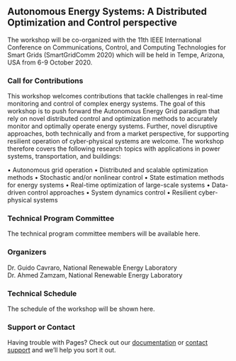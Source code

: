 ## Autonomous Energy Systems: A Distributed Optimization and Control perspective

The workshop will be co-organized with the 11th IEEE International Conference on Communications, Control, and Computing Technologies for Smart Grids (SmartGridComm 2020) which will be held in Tempe, Arizona, USA from 6-9 October 2020.


### Call for Contributions

This workshop welcomes contributions that tackle challenges in real-time monitoring and control of complex energy systems. The goal of this workshop is to push forward the Autonomous Energy Grid paradigm that rely on novel distributed control and optimization methods to accurately monitor and optimally operate energy systems. Further, novel disruptive approaches, both technically and from a market perspective, for supporting resilient operation of cyber-physical systems are welcome. The workshop therefore covers the following research topics with applications in power systems, transportation, and buildings:

•    Autonomous grid operation
•    Distributed and scalable optimization methods
•    Stochastic and/or nonlinear control
•    State estimation methods for energy systems
•    Real-time optimization of large-scale systems
•    Data-driven control approaches
•    System dynamics control
•    Resilient cyber-physical systems

### Technical Program Committee

The technical program committee members will be available here.

### Organizers

Dr. Guido Cavraro, National Renewable Energy Laboratory <br />
Dr. Ahmed Zamzam, National Renewable Energy Laboratory

### Technical Schedule

The schedule of the workshop will be shown here. 
<!-- ```markdown
Syntax highlighted code block

# Header 1
## Header 2
### Header 3

- Bulleted
- List

1. Numbered
2. List

**Bold** and _Italic_ and `Code` text

[Link](url) and ![Image](src)
```

For more details see [GitHub Flavored Markdown](https://guides.github.com/features/mastering-markdown/).

### Jekyll Themes

Your Pages site will use the layout and styles from the Jekyll theme you have selected in your [repository settings](https://github.com/UMN-AhmedSZ/AES-DA/settings). The name of this theme is saved in the Jekyll `_config.yml` configuration file. -->

### Support or Contact

Having trouble with Pages? Check out our [documentation](https://help.github.com/categories/github-pages-basics/) or [contact support](https://github.com/contact) and we’ll help you sort it out.

